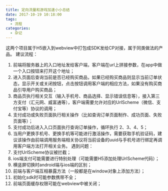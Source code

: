 ```yaml
---
title: 定向流量和游戏加速小小总结
date: 2017-10-19 10:18:00
tags:
  - 流程
categories:
  - 杂记
---
```

这两个项目属于H5嵌入到webview中打包成SDK发给CP对接，属于同类做法的产品。
建议流程：
1. 前端将服务器上的入口地址发给客户端，客户端在url上拼接参数，在app中做一个入口按钮来打开这个地址；
2. 进入页面后查询当前是否已经购买商品，如果已经购买商品则显示当前订单状态，显示开关或关闭按钮，点击按钮调用客户端的相应方法，如果没有购买商品引导用户购买商品；
3. 商品页执行相关交互（输入手机号、商品选择、显示错误信息等），接入第三方支付（汇元网、威富通等），客户端需要允许对应的UrlScheme（微信、支付宝等）协议的调用；
4. 支付成功或失败页面执行相关操作（比如查询订单页面制作、成功页面、失败页面等）；
5. 支付成功后进入入口页面执行查询订单操作，循环执行 2、3、4、5；
6. 当用户更换手机号、更换手机等可能进行激活操作，需要获取手机验证码，建议该操作由前端调用服务端相关协议将当前设备的uuid与手机号进行绑定再调用客户端方法打开相关业务。
遇到问题：
1. 支付UrlScheme协议被拦截；
2. ios端支付可能需要进行特别处理（可能需要H5添加处理UrlScheme代码）；
3. 横竖屏切换时android端与ios端的区别；
4. 前端与客户端互相暴露方法（一般都是在window对象上添加方法）；
5. 初始化sdk时可能参数携带不全；
6. 前端页面缓存权限可能在webview中被关闭；

